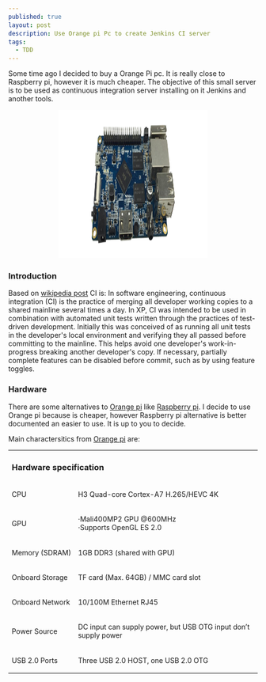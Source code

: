 ```yaml
---
published: true
layout: post
description: Use Orange pi Pc to create Jenkins CI server
tags:
  - TDD
---
```

Some time ago I decided to buy a Orange Pi pc. It is really close to Raspberry pi, however it is much cheaper. The objective of this small server is to be used as continuous integration server installing on it Jenkins and another tools.


<center><img src="/images/orangepi.png" width="300" height="300"></center>
<!-- more -->

<h3>Introduction</h3>
Based on <a href="https://en.wikipedia.org/wiki/Continuous_integration" target="_blank">wikipedia post</a>  CI is: In software engineering, continuous integration (CI) is the practice of merging all developer working copies to a shared mainline several times a day. In XP, CI was intended to be used in combination with automated unit tests written through the practices of test-driven development. Initially this was conceived of as running all unit tests in the developer's local environment and verifying they all passed before committing to the mainline. This helps avoid one developer's work-in-progress breaking another developer's copy. If necessary, partially complete features can be disabled before commit, such as by using feature toggles.

<h3>Hardware</h3>
There are some alternatives to <a href="http://www.orangepi.org/" target="_blank">Orange pi</a>  like <a href="https://www.raspberrypi.org/" target="_blank">Raspberry pi</a>. I decide to use Orange pi because is cheaper, however Raspberry pi alternative is better documented an easier to use. It is up to you to decide. 

Main charactersitics from  <a href="http://www.orangepi.org/orangepipc/" target="_blank">Orange pi</a> are:
 <table class="table table-bordered table-hover">
  <tr>
    <td  colspan="3" ><h3 >Hardware&nbsp;specification </h3></td>
  </tr>
  <tr>
    <td><p>CPU </p></td>
    <td  colspan="2" ><p>H3 Quad-core Cortex-A7 H.265/HEVC 4K</p></td>
  </tr>
  <tr>
    <td><p>GPU </p></td>
    <td  colspan="2" ><p >·Mali400MP2 GPU @600MHz<br>·Supports OpenGL ES 2.0</p></td>
  </tr>
  <tr>
    <td  ><p >Memory&nbsp;(SDRAM) </p></td>
    <td  colspan="2" ><p >1GB DDR3 (shared with GPU)</p></td>
  </tr>
  <tr>
    <td  ><p >Onboard&nbsp;Storage </p>
      </td>
    <td  colspan="2" ><p >TF card (Max. 64GB) / MMC card slot </p></td>
  </tr>
  <tr>
    <td><p >Onboard&nbsp;Network </p></td>
    <td  colspan="2" ><p><span>10/100M</span> Ethernet RJ45</p></td>
  </tr>
  <tr>
    <td  ><p >Power&nbsp;Source </p></td>
    <td valign="top" colspan="2" ><p >DC input can supply power, but USB OTG input don’t supply power</p></td>
  </tr>
  <tr>
    <td  ><p >USB&nbsp;2.0&nbsp;Ports </p></td>
    <td valign="top" colspan="2" ><p >Three USB 2.0 HOST, one USB 2.0 OTG </p></td>
  </tr>
</table>
